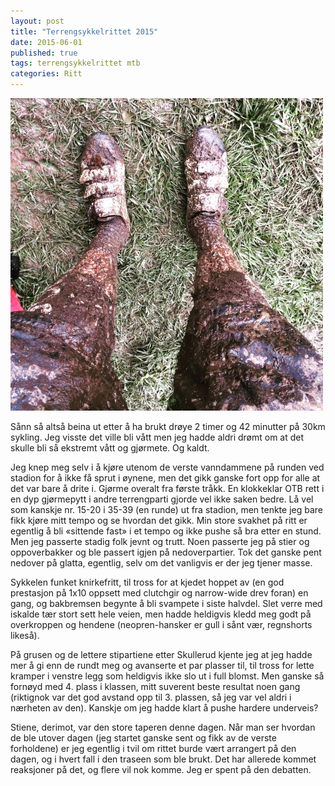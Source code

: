 ```yaml
---
layout: post
title: "Terrengsykkelrittet 2015"
date: 2015-06-01
published: true
tags: terrengsykkelrittet mtb 
categories: Ritt
---
```


<img src="/assets/tsr.jpg" alt="Gjørmebad" />

Sånn så altså beina ut etter å ha brukt drøye 2 timer og 42 minutter på 30km sykling. Jeg visste det ville bli vått men jeg hadde aldri drømt om at det skulle bli så ekstremt vått og gjørmete. Og kaldt. 

Jeg knep meg selv i å kjøre utenom de verste vanndammene på runden ved stadion for å ikke få sprut i øynene, men det gikk ganske fort opp for alle at det var bare å drite i. Gjørme overalt fra første tråkk. En klokkeklar OTB rett i en dyp gjørmepytt i andre terrengparti gjorde vel ikke saken bedre. Lå vel som kanskje nr. 15-20 i 35-39 (en runde) ut fra stadion, men tenkte jeg bare fikk kjøre mitt tempo og se hvordan det gikk. Min store svakhet på ritt er egentlig å bli «sittende fast» i et tempo og ikke pushe så bra etter en stund. Men jeg passerte stadig folk jevnt og trutt. Noen passerte jeg på stier og oppoverbakker og ble passert igjen på nedoverpartier. Tok det ganske pent nedover på glatta, egentlig, selv om det vanligvis er der jeg tjener masse. 

Sykkelen funket knirkefritt, til tross for at kjedet hoppet av (en god prestasjon på 1x10 oppsett med clutchgir og narrow-wide drev foran) en gang, og bakbremsen begynte å bli svampete i siste halvdel. Slet verre med iskalde tær stort sett hele veien, men hadde heldigvis kledd meg godt på overkroppen og hendene (neopren-hansker er gull i sånt vær, regnshorts likeså).

På grusen og de lettere stipartiene etter Skullerud kjente jeg at jeg hadde mer å gi enn de rundt meg og avanserte et par plasser til, til tross for lette kramper i venstre legg som heldigvis ikke slo ut i full blomst. Men ganske så fornøyd med 4. plass i klassen, mitt suverent beste resultat noen gang (riktignok var det god avstand opp til 3. plassen, så jeg var vel aldri i nærheten av den). Kanskje om jeg hadde klart å pushe hardere underveis? 

Stiene, derimot, var den store taperen denne dagen. Når man ser hvordan de ble utover dagen (jeg startet ganske sent og fikk av de verste forholdene) er jeg egentlig i tvil om rittet burde vært arrangert på den dagen, og i hvert fall i den traseen som ble brukt. Det har allerede kommet reaksjoner på det, og flere vil nok komme. Jeg er spent på den debatten. 
